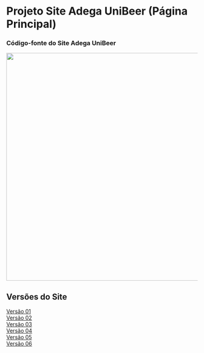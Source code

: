 # Projeto Site Adega UniBeer (Página Principal)
### Código-fonte do Site Adega UniBeer

<div align="center">
<img src="https://scontent.fcgh22-1.fna.fbcdn.net/v/t39.30808-6/311135244_1416509995539447_4991401465132922560_n.jpg?_nc_cat=105&ccb=1-7&_nc_sid=730e14&_nc_ohc=8ZJBKPYjWTAAX8AeKYY&_nc_ht=scontent.fcgh22-1.fna&oh=00_AT_dJDyI7QfAryJH9IdoKFoLsI6UauRNOOEPw5gCF8JQ4A&oe=635DEA5E" width="600px" />
</div>
</div>
	</div>
</div>

## Versões do Site 
[Versão 01](https://github.com/caiorodrigues2804/PROJETO_SITE_Adega_UniBeer/tree/v_01) <br/>
[Versão 02](https://github.com/caiorodrigues2804/PROJETO_SITE_Adega_UniBeer/tree/v_02) <br/>
[Versão 03](https://github.com/caiorodrigues2804/PROJETO_SITE_Adega_UniBeer/tree/v_03) <br/>
[Versão 04](https://github.com/caiorodrigues2804/PROJETO_SITE_Adega_UniBeer/tree/v_04) <br/>
[Versão 05](https://github.com/caiorodrigues2804/PROJETO_SITE_Adega_UniBeer/tree/v_05) <br/>
[Versão 06](https://github.com/caiorodrigues2804/PROJETO_SITE_Adega_UniBeer/tree/v_06) <br/>




